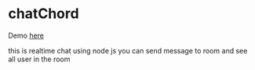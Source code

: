 # chatChord
Demo [here](https://amr-chat.herokuapp.com/)


this is realtime chat using node js you can send message to room and see all user in the room 
